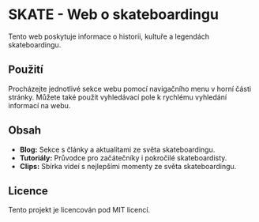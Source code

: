 # SKATE - Web o skateboardingu

Tento web poskytuje informace o historii, kultuře a legendách skateboardingu.

## Použití

Procházejte jednotlivé sekce webu pomocí navigačního menu v horní části stránky. Můžete také použít vyhledávací pole k rychlému vyhledání informací na webu.

## Obsah

- **Blog:** Sekce s články a aktualitami ze světa skateboardingu.
- **Tutoriály:** Průvodce pro začátečníky i pokročilé skateboardisty.
- **Clips:** Sbírka videí s nejlepšími momenty ze světa skateboardingu.

## Licence

Tento projekt je licencován pod MIT licencí.

